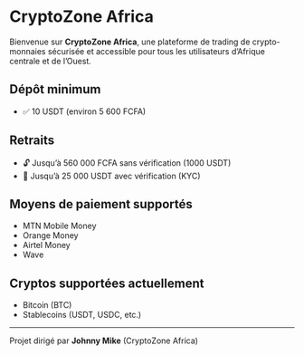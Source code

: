 # CryptoZone Africa

Bienvenue sur **CryptoZone Africa**, une plateforme de trading de crypto-monnaies sécurisée et accessible pour tous les utilisateurs d’Afrique centrale et de l’Ouest.

## Dépôt minimum
- ✅ 10 USDT (environ 5 600 FCFA)

## Retraits
- 🔓 Jusqu’à 560 000 FCFA sans vérification (1000 USDT)
- 🔐 Jusqu’à 25 000 USDT avec vérification (KYC)

## Moyens de paiement supportés
- MTN Mobile Money
- Orange Money
- Airtel Money
- Wave

## Cryptos supportées actuellement
- Bitcoin (BTC)
- Stablecoins (USDT, USDC, etc.)

---
Projet dirigé par **Johnny Mike** (CryptoZone Africa)

